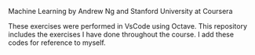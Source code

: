 Machine Learning by Andrew Ng and Stanford University at Coursera

These exercises were performed in VsCode using Octave.
This repository includes the exercises I have done throughout the course. I add these codes for reference to myself.
